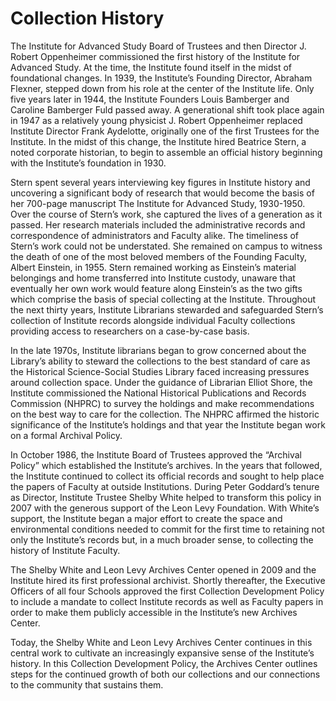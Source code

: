<h1>Collection History</h1>
<p>The Institute for Advanced Study Board of Trustees and then Director J. Robert Oppenheimer commissioned the first history of the Institute for Advanced Study. At the time, the Institute found itself in the midst of foundational changes. In 1939, the Institute’s Founding Director, Abraham Flexner, stepped down from his role at the center of the Institute life. Only five years later in 1944, the Institute Founders Louis Bamberger and Caroline Bamberger Fuld passed away. A generational shift took place again in 1947 as a relatively young physicist J. Robert Oppenheimer replaced Institute Director Frank Aydelotte, originally one of the first Trustees for the Institute. In the midst of this change, the Institute hired Beatrice Stern, a noted corporate historian, to begin to assemble an official history beginning with the Institute’s foundation in 1930.</p> 

<p>Stern spent several years interviewing key figures in Institute history and uncovering a significant body of research that would become the basis of her 700-page manuscript The Institute for Advanced Study, 1930-1950. Over the course of Stern’s work, she captured the lives of a generation as it passed. Her research materials included the administrative records and correspondence of administrators and Faculty alike. The timeliness of Stern’s work could not be understated. She remained on campus to witness the death of one of the most beloved members of the Founding Faculty, Albert Einstein, in 1955. Stern remained working as Einstein’s material belongings and home transferred into Institute custody, unaware that eventually her own work would feature along Einstein’s as the two gifts which comprise the basis of special collecting at the Institute. Throughout the next thirty years, Institute Librarians stewarded and safeguarded Stern’s collection of Institute records alongside individual Faculty collections providing access to researchers on a case-by-case basis.</p> 

<p>In the late 1970s, Institute librarians began to grow concerned about the Library’s ability to steward the collections to the best standard of care as the Historical Science-Social Studies Library faced increasing pressures around collection space. Under the guidance of Librarian Elliot Shore, the Institute commissioned the National Historical Publications and Records Commission (NHPRC) to survey the holdings and make recommendations on the best way to care for the collection. The NHPRC affirmed the historic significance of the Institute’s holdings and that year the Institute began work on a formal Archival Policy.</p> 

<p>In October 1986, the Institute Board of Trustees approved the “Archival Policy” which established the Institute’s archives. In the years that followed, the Institute continued to collect its official records and sought to help place the papers of Faculty at outside Institutions. During Peter Goddard’s tenure as Director, Institute Trustee Shelby White helped to transform this policy in 2007 with the generous support of the Leon Levy Foundation. With White’s support, the Institute began a major effort to create the space and environmental conditions needed to commit for the first time to retaining not only the Institute’s records but, in a much broader sense, to collecting the history of Institute Faculty.</p> 

<p>The Shelby White and Leon Levy Archives Center opened in 2009 and the Institute hired its first professional archivist. Shortly thereafter, the Executive Officers of all four Schools approved the first Collection Development Policy to include a mandate to collect Institute records as well as Faculty papers in order to make them publicly accessible in the Institute’s new Archives Center. 

<p>Today, the Shelby White and Leon Levy Archives Center continues in this central work to cultivate an increasingly expansive sense of the Institute’s history. In this Collection Development Policy, the Archives Center outlines steps for the continued growth of both our collections and our connections to the community that sustains them. 
